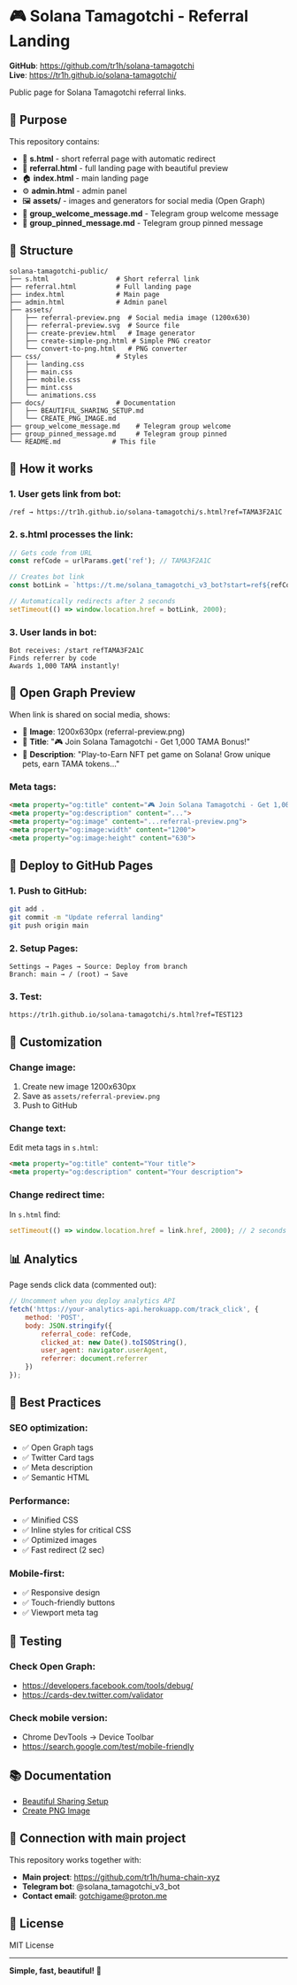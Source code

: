 # 🎮 Solana Tamagotchi - Referral Landing

**GitHub**: https://github.com/tr1h/solana-tamagotchi  
**Live**: https://tr1h.github.io/solana-tamagotchi/

Public page for Solana Tamagotchi referral links.

## 🎯 Purpose

This repository contains:
- 📱 **s.html** - short referral page with automatic redirect
- 🎨 **referral.html** - full landing page with beautiful preview
- 🏠 **index.html** - main landing page
- ⚙️ **admin.html** - admin panel
- 🖼️ **assets/** - images and generators for social media (Open Graph)
- 📝 **group_welcome_message.md** - Telegram group welcome message
- 📌 **group_pinned_message.md** - Telegram group pinned message

## 📁 Structure

```
solana-tamagotchi-public/
├── s.html                 # Short referral link
├── referral.html          # Full landing page
├── index.html             # Main page
├── admin.html             # Admin panel
├── assets/
│   ├── referral-preview.png  # Social media image (1200x630)
│   ├── referral-preview.svg  # Source file
│   ├── create-preview.html   # Image generator
│   ├── create-simple-png.html # Simple PNG creator
│   └── convert-to-png.html   # PNG converter
├── css/                   # Styles
│   ├── landing.css
│   ├── main.css
│   ├── mobile.css
│   ├── mint.css
│   └── animations.css
├── docs/                  # Documentation
│   ├── BEAUTIFUL_SHARING_SETUP.md
│   └── CREATE_PNG_IMAGE.md
├── group_welcome_message.md    # Telegram group welcome
├── group_pinned_message.md     # Telegram group pinned
└── README.md             # This file
```

## 🔗 How it works

### 1. User gets link from bot:
```
/ref → https://tr1h.github.io/solana-tamagotchi/s.html?ref=TAMA3F2A1C
```

### 2. s.html processes the link:
```javascript
// Gets code from URL
const refCode = urlParams.get('ref'); // TAMA3F2A1C

// Creates bot link
const botLink = `https://t.me/solana_tamagotchi_v3_bot?start=ref${refCode}`;

// Automatically redirects after 2 seconds
setTimeout(() => window.location.href = botLink, 2000);
```

### 3. User lands in bot:
```
Bot receives: /start refTAMA3F2A1C
Finds referrer by code
Awards 1,000 TAMA instantly!
```

## 🎨 Open Graph Preview

When link is shared on social media, shows:
- 📸 **Image**: 1200x630px (referral-preview.png)
- 📝 **Title**: "🎮 Join Solana Tamagotchi - Get 1,000 TAMA Bonus!"
- 💬 **Description**: "Play-to-Earn NFT pet game on Solana! Grow unique pets, earn TAMA tokens..."

### Meta tags:
```html
<meta property="og:title" content="🎮 Join Solana Tamagotchi - Get 1,000 TAMA Bonus!">
<meta property="og:description" content="...">
<meta property="og:image" content="...referral-preview.png">
<meta property="og:image:width" content="1200">
<meta property="og:image:height" content="630">
```

## 🚀 Deploy to GitHub Pages

### 1. Push to GitHub:
```bash
git add .
git commit -m "Update referral landing"
git push origin main
```

### 2. Setup Pages:
```
Settings → Pages → Source: Deploy from branch
Branch: main → / (root) → Save
```

### 3. Test:
```
https://tr1h.github.io/solana-tamagotchi/s.html?ref=TEST123
```

## 🔧 Customization

### Change image:
1. Create new image 1200x630px
2. Save as `assets/referral-preview.png`
3. Push to GitHub

### Change text:
Edit meta tags in `s.html`:
```html
<meta property="og:title" content="Your title">
<meta property="og:description" content="Your description">
```

### Change redirect time:
In `s.html` find:
```javascript
setTimeout(() => window.location.href = link.href, 2000); // 2 seconds
```

## 📊 Analytics

Page sends click data (commented out):
```javascript
// Uncomment when you deploy analytics API
fetch('https://your-analytics-api.herokuapp.com/track_click', {
    method: 'POST',
    body: JSON.stringify({
        referral_code: refCode,
        clicked_at: new Date().toISOString(),
        user_agent: navigator.userAgent,
        referrer: document.referrer
    })
});
```

## 🎯 Best Practices

### SEO optimization:
- ✅ Open Graph tags
- ✅ Twitter Card tags
- ✅ Meta description
- ✅ Semantic HTML

### Performance:
- ✅ Minified CSS
- ✅ Inline styles for critical CSS
- ✅ Optimized images
- ✅ Fast redirect (2 sec)

### Mobile-first:
- ✅ Responsive design
- ✅ Touch-friendly buttons
- ✅ Viewport meta tag

## 📱 Testing

### Check Open Graph:
- https://developers.facebook.com/tools/debug/
- https://cards-dev.twitter.com/validator

### Check mobile version:
- Chrome DevTools → Device Toolbar
- https://search.google.com/test/mobile-friendly

## 📚 Documentation

- [Beautiful Sharing Setup](docs/BEAUTIFUL_SHARING_SETUP.md)
- [Create PNG Image](docs/CREATE_PNG_IMAGE.md)

## 🔗 Connection with main project

This repository works together with:
- **Main project**: https://github.com/tr1h/huma-chain-xyz
- **Telegram bot**: @solana_tamagotchi_v3_bot
- **Contact email**: gotchigame@proton.me

## 📝 License

MIT License

---

**Simple, fast, beautiful! 🎨**